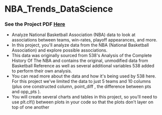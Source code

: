 # NBA_Trends_DataScience
### See the Project PDF [Here](Codecademy_NBA_Trends_Project_Solution.pdf)

- Analyze National Basketball Association (NBA) data to look at associations between teams, win-rates, playoff
appearances, and more.
- In this project, you'll analyze data from the NBA (National Basketball Association) and explore possible
associations.
- This data was originally sourced from 538's Analysis of the Complete History Of The NBA and contains the
original, unmodified data from Basketball Reference as well as several additional variables 538 added to perform
their own analysis.
- You can read more about the data and how it's being used by 538 here. For this project we've limited the data to
just 5 teams and 10 columns (plus one constructed column, point_diff , the difference between pts and
opp_pts ).
- You will create several charts and tables in this project, so you'll need to use plt.clf() between plots in your
code so that the plots don't layer on top of one another

